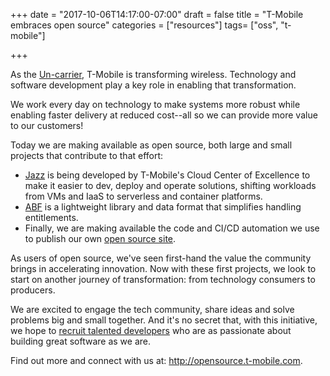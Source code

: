 +++
date = "2017-10-06T14:17:00-07:00"
draft = false
title = "T-Mobile embraces open source"
categories = ["resources"]
tags= ["oss", "t-mobile"]

+++

As the [Un-carrier](https://newsroom.t-mobile.com/news-and-blogs/categories/un-carrier/), T-Mobile is transforming wireless. Technology and software development play a key role in enabling that transformation.

We work every day on technology to make systems more robust while enabling faster delivery at reduced cost--all so we can provide more value to our customers!

Today we are making available as open source, both large and small projects that contribute to that effort:

* [Jazz](https://github.com/tmobile/jazz-core) is being developed by T-Mobile's Cloud Center of Excellence to make it easier to dev, deploy and operate solutions, shifting workloads from VMs and IaaS to serverless and container platforms.
* [ABF](https://github.com/tmobile/abf_authorization) is a lightweight library and data format that simplifies handling entitlements.
* Finally, we are making available the code and CI/CD automation we use to publish our own [open source site](https://github.com/tmobile/opensource).

As users of open source, we've seen first-hand the value the community brings in accelerating innovation. Now with these first projects, we look to start on another journey of transformation: from technology consumers to producers.

We are excited to engage the tech community, share ideas and solve problems big and small together. And it's no secret that, with this initiative, we hope to [recruit talented developers](https://tmobile.careers/) who are as passionate about building great software as we are.

Find out more and connect with us at: http://opensource.t-mobile.com.

